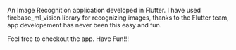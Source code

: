 An Image Recognition application developed in Flutter. I have used firebase_ml_vision library for recognizing images, thanks to the Flutter team, app developement has never been this easy and fun.

Feel free to checkout the app. Have Fun!!!
